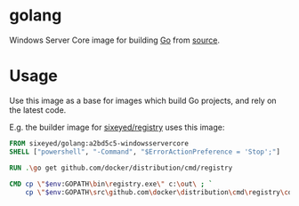 # golang

Windows Server Core image for building [Go](http://golang.org/) from [source](https://github.com/golang/go).

# Usage

Use this image as a base for images which build Go projects, and rely on the latest code.

E.g. the builder image for [sixeyed/registry](https://hub.docker.com/r/sixeyed/registry/) uses this image:

```Dockerfile
FROM sixeyed/golang:a2bd5c5-windowsservercore 
SHELL ["powershell", "-Command", "$ErrorActionPreference = 'Stop';"]

RUN .\go get github.com/docker/distribution/cmd/registry
    
CMD cp \"$env:GOPATH\bin\registry.exe\" c:\out\ ; `
    cp \"$env:GOPATH\src\github.com\docker\distribution\cmd\registry\config-example.yml\" c:\out\config.yml
```
